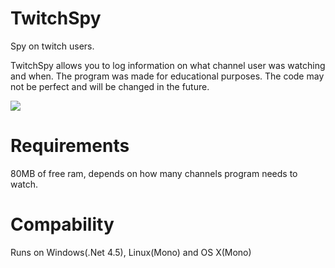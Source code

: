 # TwitchSpy
Spy on twitch users.

TwitchSpy allows you to log information on what channel user was watching and when.
The program was made for educational purposes. The code may not be perfect and will be changed in the future.

<img src="https://i.imgur.com/HTy2zeI.png"/>

# Requirements 
80MB of free ram, depends on how many channels program needs to watch.

# Compability
Runs on Windows(.Net 4.5), Linux(Mono) and OS X(Mono)

